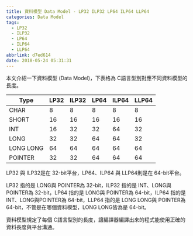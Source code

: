 ```yaml
---
title: 資料模型 Data Model - LP32 ILP32 LP64 ILP64 LLP64
categories: Data Model
tags:
  - LP32
  - ILP32
  - LP64
  - ILP64
  - LLP64
abbrlink: d7ed614
date: 2018-05-24 05:31:31
---
```



本文介紹一下資料模型 (Data Model)，下表格為 C語言型別對應不同資料模型的長度。

| Type      | LP32  | ILP32 | LP64  | ILP64 | LLP64 |
| --------- | ----- | ----- | ----- | ----- | ----- |
| CHAR      | 8     | 8     | 8     | 8     | 8     |
| SHORT     | 16    | 16    | 16    | 16    | 16    |
| INT       | 16    | 32    | 32    | 64    | 32    |
| LONG      | 32    | 32    | 64    | 64    | 32    |
| LONG LONG | 64    | 64    | 64    | 64    | 64    |
| POINTER   | 32    | 32    | 64    | 64    | 64    |

LP32 與 ILP32是在 32-bit平台，LP64、ILP64 與 LLP64則是在 64-bit平台。

LP32 指的是 LONG與 POINTER為 32-bit，ILP32 指的是 INT、LONG與 POINTER為 32-bit，LP64 指的是 LONG與 POINTER為 64-bit，ILP64 指的是 INT、LONG與POINTER為 64-bit，LLP64 指的是 LONG LONG與 POINTER為 64-bit，不管是在哪個資料模型，LONG LONG皆為是 64-bit。

資料模型規定了每個 C語言型別的長度，讓編譯器編譯出來的程式能使用正確的資料長度與平台溝通。
